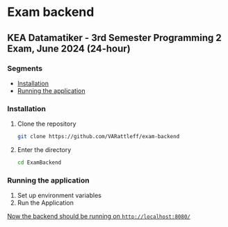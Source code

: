 # Exam backend

## KEA Datamatiker - 3rd Semester Programming 2 Exam, June 2024 (24-hour)

### Segments

- [Installation](#installation)
- [Running the application](#running-the-application)

### Installation

1. Clone the repository
   ```bash
   git clone https://github.com/VARattleff/exam-backend
   ```

2. Enter the directory
   ```bash
   cd ExamBackend
   ```

### Running the application

1. Set up environment variables
2. Run the Application

[Now the backend should be running on `http://localhost:8080/`](http://localhost:8080/)


